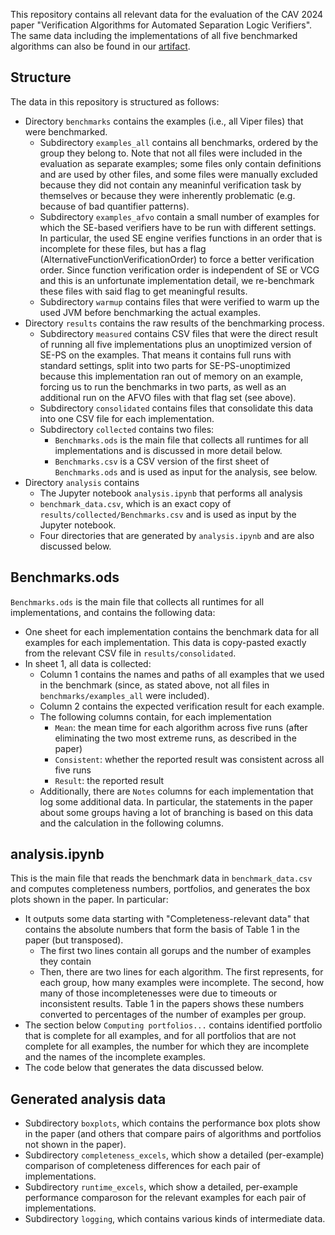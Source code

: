 This repository contains all relevant data for the evaluation of the CAV 2024 paper "Verification Algorithms for Automated Separation Logic Verifiers".
The same data including the implementations of all five benchmarked algorithms can also be found in our [artifact](https://doi.org/10.5281/zenodo.11218239).

## Structure

The data in this repository is structured as follows:

- Directory ``benchmarks`` contains the examples (i.e., all Viper files) that were benchmarked.
  - Subdirectory ``examples_all`` contains all benchmarks, ordered by the group they belong to.
    Note that not all files were included in the evaluation as separate examples;
    some files only contain definitions and are used by other files, and some files were manually excluded because they did not contain any meaninful verification task by themselves or because they were inherently problematic (e.g. because of bad quantifier patterns).
  - Subdirectory ``examples_afvo`` contain a small number of examples for which the SE-based verifiers have to be run with different settings.
    In particular, the used SE engine verifies functions in an order that is incomplete for these files, but has a flag (AlternativeFunctionVerificationOrder) to force a better verification order.
    Since function verification order is independent of SE or VCG and this is an unfortunate implementation detail, we re-benchmark these files with said flag to get meaningful results.
  - Subdirectory ``warmup`` contains files that were verified to warm up the used JVM before benchmarking the actual examples.
- Directory ``results`` contains the raw results of the benchmarking process.
  - Subdirectory ``measured`` contains CSV files that were the direct result of running all five implementations plus an unoptimized version of SE-PS on the examples.
    That means it contains full runs with standard settings, split into two parts for SE-PS-unoptimized because this implementation ran out of memory on an example, forcing us to run the benchmarks in two parts,
    as well as an additional run on the AFVO files with that flag set (see above).
  - Subdirectory ``consolidated`` contains files that consolidate this data into one CSV file for each implementation.
  - Subdirectory ``collected`` contains two files:
    - ``Benchmarks.ods`` is the main file that collects all runtimes for all implementations and is discussed in more detail below.
    - ``Benchmarks.csv`` is a CSV version of the first sheet of ``Benchmarks.ods`` and is used as input for the analysis, see below.
- Directory ``analysis`` contains
  - The Jupyter notebook ``analysis.ipynb`` that performs all analysis
  - ``benchmark_data.csv``, which is an exact copy of ``results/collected/Benchmarks.csv`` and is used as input by the Jupyter notebook.
  - Four directories that are generated by ``analysis.ipynb`` and are also discussed below.

## Benchmarks.ods

``Benchmarks.ods`` is the main file that collects all runtimes for all implementations, and contains the following data:
- One sheet for each implementation contains the benchmark data for all examples for each implementation. This data is copy-pasted exactly from the relevant CSV file in ``results/consolidated``.
- In sheet 1, all data is collected:
  - Column 1 contains the names and paths of all examples that we used in the benchmark (since, as stated above, not all files in ``benchmarks/examples_all`` were included).
  - Column 2 contains the expected verification result for each example.
  - The following columns contain, for each implementation
    - ``Mean``: the mean time for each algorithm across five runs (after eliminating the two most extreme runs, as described in the paper)
    - ``Consistent``: whether the reported result was consistent across all five runs
    - ``Result``: the reported result
  - Additionally, there are ``Notes`` columns for each implementation that log some additional data. In particular, the statements in the paper about some groups having a lot of branching is based on this data and the calculation in the following columns.

## analysis.ipynb

This is the main file that reads the benchmark data in ``benchmark_data.csv`` and computes completeness numbers, portfolios, and generates the box plots shown in the paper.
In particular:
- It outputs some data starting with "Completeness-relevant data" that contains the absolute numbers that form the basis of Table 1 in the paper (but transposed).
  - The first two lines contain all gorups and the number of examples they contain
  - Then, there are two lines for each algorithm. The first represents, for each group, how many examples were incomplete. The second, how many of those incompletenesses were due to timeouts or inconsistent results. Table 1 in the papers shows these numbers converted to percentages of the number of examples per group.
- The section below ``Computing portfolios...`` contains identified portfolio that is complete for all examples, and for all portfolios that are not complete for all examples, the number for which they are incomplete and the names of the incomplete examples.
- The code below that generates the data discussed below.

## Generated analysis data

- Subdirectory ``boxplots``, which contains the performance box plots show in the paper (and others that compare pairs of algorithms and portfolios not shown in the paper).
- Subdirectory ``completeness_excels``, which show a detailed (per-example) comparison of completeness differences for each pair of implementations.
- Subdirectory ``runtime_excels``, which show a detailed, per-example performance comparoson for the relevant examples for each pair of implementations.
- Subdirectory ``logging``, which contains various kinds of intermediate data.
    
